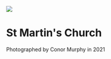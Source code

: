 <a href="https://juncture-digital.org"><img src="https://gitcdn.link/repo/jstor-labs/juncture/main/images/ve-button.png"></a>

<param ve-config header="header" main="now-and-then">

<param ve-compare manifest="gh:kent-map/images/St_Martins_Priory_1905.yaml" region="pct:1,12,65,70">
<param ve-compare manifest=" gh:kent-map/images/St_Martins_Priory_2021.yaml" region=" pct:8,3.5,65,90">

# St Martin's Church

Photographed by Conor Murphy in 2021
